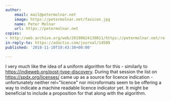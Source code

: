 ```yaml
---
author:
    email: mail@petermolnar.net
    image: https://petermolnar.net/favicon.jpg
    name: Peter Molnar
    url: https://petermolnar.net
copies:
- http://web.archive.org/web/20190624130011/https://petermolnar.net/re-adactiocomjournal14509/
in-reply-to: https://adactio.com/journal/14509
published: '2018-11-10T19:43:38+00:00'

---
```


I very much like the idea of a uniform algorithm for this - similarly to
<https://indieweb.org/post-type-discovery>. During that session the list
on <https://spdx.org/licenses/> came up as a source for licence
indication - unfortunately neither rel="licence" nor microformats seem
to be offering a way to indicate a machine readable licence indicator
yet. It might be beneficial to include a proposition for that along with
the algorithm.